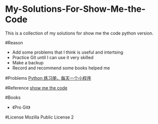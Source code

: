 # My-Solutions-For-Show-Me-the-Code
This is a collection of my solutions for show me the code python version.

#Reason

* Add some problems that I think  is useful and intertsing
* Practice Git until I can use it very skilled
* Make a backup
* Record and recommend some books helped me 

#Problems
[Python 练习册，每天一个小程序](https://github.com/Yixiaohan/show-me-the-code)

#Reference
[show me the code](https://github.com/Show-Me-the-Code/python)

#Books
*	《Pro Git》

#License
Mozilla Public License 2
